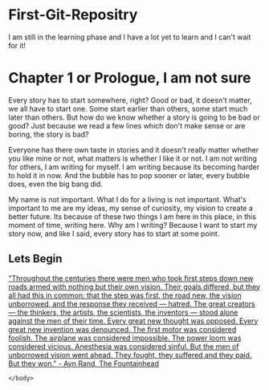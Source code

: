 # First-Git-Repositry
I am still in the learning phase and I have a lot yet to learn and I can't wait for it!

<html>
  <head>
    <title>My First Real Step in the World of Coding</title>
  </head>
    <body>
    <h1> Chapter 1 or Prologue, I am not sure</h1>
      <p>Every story has to start somewhere, right? Good or bad, it doesn't matter, we all have to start one. Some start earlier than others, some start much later than others. But how do we know whether a story is going to be bad or good? Just because we read a few lines which don't make sense or are boring, the story is bad?</p>
      <p>Everyone has there own taste in stories and it doesn't really matter whether you like mine or not, what matters is whether I like it or not. I am not writing for others, I am writing for myself. I am writing because its becoming harder to hold it in now. And the bubble has to pop sooner or later, every bubble does, even the big bang did.</p> 
      <p>My name is not important. What I do for a living is not important. What's important to me are my ideas, my sense of curiosity, my vision to create a better future. Its because of these two things I am here in this place, in this moment of time, writing here. Why am I writing? Because I want to start my story now, and like I said, every story has to start at some point.</p>
      <h2>Lets Begin</h2>
				<p> <a href="http://www.goodreads.com/quotes/310800-throughout-the-centuries-there-were-men-who-took-first-steps">"Throughout the centuries there were men who took first steps down new roads armed with nothing but their own vision. Their goals differed, but they all had this in common: that the step was first, the road new, the vision unborrowed, and the response they received — hatred. The great creators — the thinkers, the artists, the scientists, the inventors — stood alone against the men of their time. Every great new thought was opposed. Every great new invention was denounced. The first motor was considered foolish. The airplane was considered impossible. The power loom was considered vicious. Anesthesia was considered sinful. But the men of unborrowed vision went ahead. They fought, they suffered and they paid. But they won." - Ayn Rand, The Fountainhead</p></a>
    
    </body>
</html>
